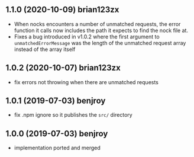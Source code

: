 ## 1.1.0 (2020-10-09) brian123zx

- When nocks encounters a number of unmatched requests, the error function it calls now includes the path it expects to find the nock file at.
- Fixes a bug introduced in v1.0.2 where the first argument to `unmatchedErrorMessage` was the length of the unmatched request array instead of the array itself

## 1.0.2 (2020-10-07) brian123zx

- fix errors not throwing when there are unmatched requests

## 1.0.1 (2019-07-03) benjroy

- fix .npm ignore so it publishes the `src/` directory

## 1.0.0 (2019-07-03) benjroy

- implementation ported and merged
